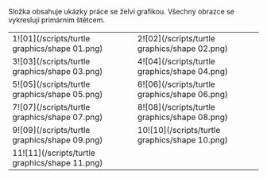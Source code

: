 Složka obsahuje ukázky práce se želví grafikou.
Všechny obrazce se vykreslují primárním štětcem.

|                                                |                                                |
|----------------------------------------------- | ---------------------------------------------- |
|  1![01](/scripts/turtle graphics/shape 01.png) |  2![02](/scripts/turtle graphics/shape 02.png) |
|  3![03](/scripts/turtle graphics/shape 03.png) |  4![04](/scripts/turtle graphics/shape 04.png) |
|  5![05](/scripts/turtle graphics/shape 05.png) |  6![06](/scripts/turtle graphics/shape 06.png) |
|  7![07](/scripts/turtle graphics/shape 07.png) |  8![08](/scripts/turtle graphics/shape 08.png) |
|  9![09](/scripts/turtle graphics/shape 09.png) | 10![10](/scripts/turtle graphics/shape 10.png) |
| 11![11](/scripts/turtle graphics/shape 11.png) |                                                |